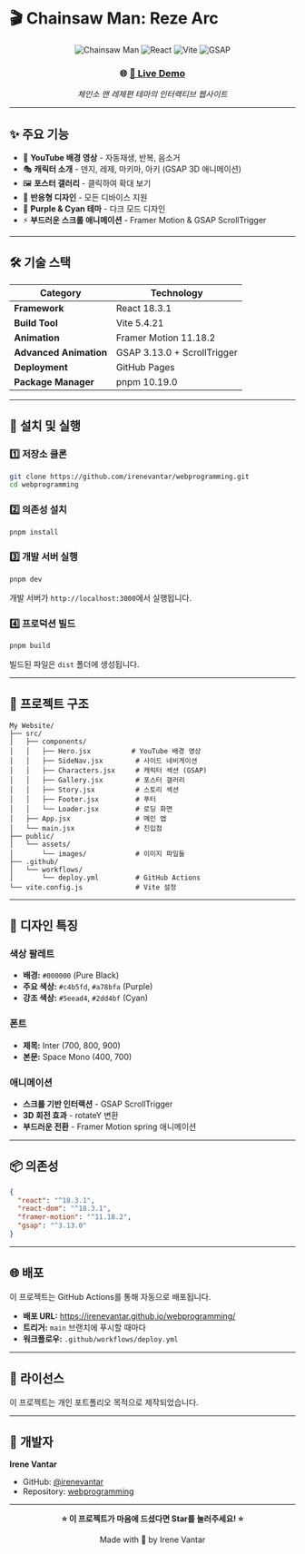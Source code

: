 # 🎬 Chainsaw Man: Reze Arc

<div align="center">

![Chainsaw Man](https://img.shields.io/badge/Chainsaw%20Man-Reze%20Arc-purple?style=for-the-badge)
![React](https://img.shields.io/badge/React-18.3.1-61DAFB?style=for-the-badge&logo=react)
![Vite](https://img.shields.io/badge/Vite-5.4.21-646CFF?style=for-the-badge&logo=vite)
![GSAP](https://img.shields.io/badge/GSAP-3.13.0-88CE02?style=for-the-badge&logo=greensock)

### 🌐 **[🔗 Live Demo](https://irenevantar.github.io/webprogramming/)**

*체인소 맨 레제편 테마의 인터랙티브 웹사이트*

</div>

---

## ✨ 주요 기능

- 🎥 **YouTube 배경 영상** - 자동재생, 반복, 음소거
- 🎭 **캐릭터 소개** - 덴지, 레제, 마키마, 아키 (GSAP 3D 애니메이션)
- 🖼️ **포스터 갤러리** - 클릭하여 확대 보기
- 📱 **반응형 디자인** - 모든 디바이스 지원
- 🎨 **Purple & Cyan 테마** - 다크 모드 디자인
- ⚡ **부드러운 스크롤 애니메이션** - Framer Motion & GSAP ScrollTrigger

---

## 🛠️ 기술 스택

| Category | Technology |
|----------|------------|
| **Framework** | React 18.3.1 |
| **Build Tool** | Vite 5.4.21 |
| **Animation** | Framer Motion 11.18.2 |
| **Advanced Animation** | GSAP 3.13.0 + ScrollTrigger |
| **Deployment** | GitHub Pages |
| **Package Manager** | pnpm 10.19.0 |

---

## 🚀 설치 및 실행

### 1️⃣ 저장소 클론

```bash
git clone https://github.com/irenevantar/webprogramming.git
cd webprogramming
```

### 2️⃣ 의존성 설치

```bash
pnpm install
```

### 3️⃣ 개발 서버 실행

```bash
pnpm dev
```

개발 서버가 `http://localhost:3000`에서 실행됩니다.

### 4️⃣ 프로덕션 빌드

```bash
pnpm build
```

빌드된 파일은 `dist` 폴더에 생성됩니다.

---

## 📁 프로젝트 구조

```
My Website/
├── src/
│   ├── components/
│   │   ├── Hero.jsx          # YouTube 배경 영상
│   │   ├── SideNav.jsx        # 사이드 네비게이션
│   │   ├── Characters.jsx     # 캐릭터 섹션 (GSAP)
│   │   ├── Gallery.jsx        # 포스터 갤러리
│   │   ├── Story.jsx          # 스토리 섹션
│   │   ├── Footer.jsx         # 푸터
│   │   └── Loader.jsx         # 로딩 화면
│   ├── App.jsx                # 메인 앱
│   └── main.jsx               # 진입점
├── public/
│   └── assets/
│       └── images/            # 이미지 파일들
├── .github/
│   └── workflows/
│       └── deploy.yml         # GitHub Actions
└── vite.config.js             # Vite 설정
```

---

## 🎨 디자인 특징

### 색상 팔레트
- **배경:** `#000000` (Pure Black)
- **주요 색상:** `#c4b5fd`, `#a78bfa` (Purple)
- **강조 색상:** `#5eead4`, `#2dd4bf` (Cyan)

### 폰트
- **제목:** Inter (700, 800, 900)
- **본문:** Space Mono (400, 700)

### 애니메이션
- **스크롤 기반 인터랙션** - GSAP ScrollTrigger
- **3D 회전 효과** - rotateY 변환
- **부드러운 전환** - Framer Motion spring 애니메이션

---

## 📦 의존성

```json
{
  "react": "^18.3.1",
  "react-dom": "^18.3.1",
  "framer-motion": "^11.18.2",
  "gsap": "^3.13.0"
}
```

---

## 🌐 배포

이 프로젝트는 GitHub Actions를 통해 자동으로 배포됩니다.

- **배포 URL:** https://irenevantar.github.io/webprogramming/
- **트리거:** `main` 브랜치에 푸시할 때마다
- **워크플로우:** `.github/workflows/deploy.yml`

---

## 📝 라이선스

이 프로젝트는 개인 포트폴리오 목적으로 제작되었습니다.

---

## 👤 개발자

**Irene Vantar**
- GitHub: [@irenevantar](https://github.com/irenevantar)
- Repository: [webprogramming](https://github.com/irenevantar/webprogramming)

---

<div align="center">

**⭐ 이 프로젝트가 마음에 드셨다면 Star를 눌러주세요! ⭐**

Made with 💜 by Irene Vantar

</div>
